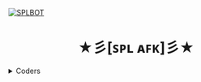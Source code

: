 [![SPLBOT](https://telegra.ph/file/fca684c2cf245eb4a688e.jpg)](https://github.com/NotKeshav/SpLAFKBot)

<h1 align="center">
<b> ★彡[ꜱᴘʟ ᴀꜰᴋ]彡★ </b>
</h1>

<details>
<summary> Coders </summary>
<h2 align="center"><b> Coders
<br>
<br>

• [Dhanush](t.me/c_s_m_king)
• [Alpha](t.me/notkeshav)

</a>
</b></h2>  
</details>
